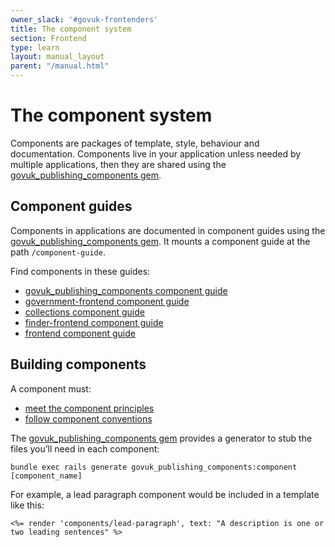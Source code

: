 ```yaml
---
owner_slack: '#govuk-frontenders'
title: The component system
section: Frontend
type: learn
layout: manual_layout
parent: "/manual.html"
---
```


# The component system

Components are packages of template, style, behaviour and documentation. Components live in your application unless needed by multiple applications, then they are shared using the [govuk_publishing_components gem](https://github.com/alphagov/govuk_publishing_components).

## Component guides

Components in applications are documented in component guides using the [govuk_publishing_components gem](https://github.com/alphagov/govuk_publishing_components). It mounts a component guide at the path `/component-guide`.

Find components in these guides:

* [govuk_publishing_components component guide](https://components.publishing.service.gov.uk/component-guide)
* [government-frontend component guide](https://govuk-government-frontend.herokuapp.com/component-guide)
* [collections component guide](https://govuk-collections.herokuapp.com/component-guide/)
* [finder-frontend component guide](https://govuk-finder-frontend.herokuapp.com/component-guide)
* [frontend component guide](https://govuk-frontend.herokuapp.com/component-guide)

## Building components

A component must:

* [meet the component principles](https://github.com/alphagov/govuk_publishing_components/blob/master/docs/component_principles.md)
* [follow component conventions](https://github.com/alphagov/govuk_publishing_components/blob/master/docs/component_conventions.md)

The [govuk_publishing_components gem](https://github.com/alphagov/govuk_publishing_components) provides a generator to stub the files you’ll need in each component:

```
bundle exec rails generate govuk_publishing_components:component [component_name]
```

For example, a lead paragraph component would be included in a template like this:

```erb
<%= render 'components/lead-paragraph', text: "A description is one or two leading sentences" %>
```
